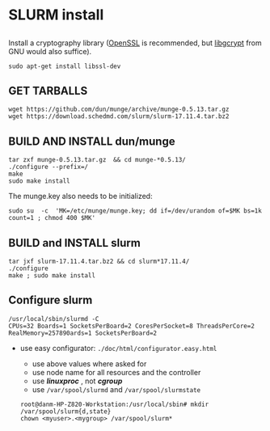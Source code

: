 # SLURM install

##
Install a cryptography library ([OpenSSL](https://packages.ubuntu.com/trusty/libssl-dev) is recommended, but [libgcrypt](https://packages.ubuntu.com/trusty/libgcrypt11-dev) from GNU would also suffice).
```
sudo apt-get install libssl-dev
```
## GET TARBALLS

```
wget https://github.com/dun/munge/archive/munge-0.5.13.tar.gz
wget https://download.schedmd.com/slurm/slurm-17.11.4.tar.bz2
```
## BUILD AND INSTALL dun/munge

```
tar zxf munge-0.5.13.tar.gz  && cd munge-*0.5.13/
./configure --prefix=/
make
sudo make install
```
The munge.key also needs to be initialized:
```
sudo su  -c  'MK=/etc/munge/munge.key; dd if=/dev/urandom of=$MK bs=1k count=1 ; chmod 400 $MK'
```

## BUILD and INSTALL  slurm
```
tar jxf slurm-17.11.4.tar.bz2 && cd slurm*17.11.4/
./configure
make ; sudo make install
```

## Configure slurm
```
/usr/local/sbin/slurmd -C 
CPUs=32 Boards=1 SocketsPerBoard=2 CoresPerSocket=8 ThreadsPerCore=2 RealMemory=257890ards=1 SocketsPerBoard=2 
```

* use easy configurator: `./doc/html/configurator.easy.html`
    - use above values where asked for
    - use node name for all resources and the controller
    - use ***linuxproc*** , not ***cgroup***
    - use `/var/spool/slurmd` and `/var/spool/slurmstate`
    
    ```
    root@danm-HP-Z820-Workstation:/usr/local/sbin# mkdir /var/spool/slurm{d,state}
    chown <myuser>.<mygroup> /var/spool/slurm*
    ```
    
